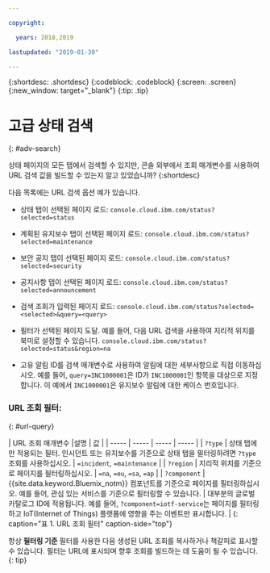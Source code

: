 ```yaml
---

copyright:

  years: 2018,2019

lastupdated: "2019-01-30"

---
```


{:shortdesc: .shortdesc}
{:codeblock: .codeblock}
{:screen: .screen}
{:new_window: target="_blank"}
{:tip: .tip}

# 고급 상태 검색
{: #adv-search}

상태 페이지의 모든 탭에서 검색할 수 있지만, 콘솔 외부에서 조회 매개변수를 사용하여 URL 검색 값을 빌드할 수 있는지 알고 있었습니까?
{:shortdesc}

다음 목록에는 URL 검색 옵션 예가 있습니다.

* 상태 탭이 선택된 페이지 로드: `console.cloud.ibm.com/status?selected=status`
* 계획된 유지보수 탭이 선택된 페이지 로드: `console.cloud.ibm.com/status?selected=maintenance`
* 보안 공지 탭이 선택된 페이지 로드: `console.cloud.ibm.com/status?selected=security`
* 공지사항 탭이 선택된 페이지 로드: `console.cloud.ibm.com/status?selected=announcement`
* 검색 조회가 입력된 페이지 로드: `console.cloud.ibm.com/status?selected=<selected>&query=<query>`
* 필터가 선택된 페이지 도달. 예를 들어, 다음 URL 검색을 사용하여 지리적 위치를 북미로 설정할 수 있습니다. `console.cloud.ibm.com/status?selected=status&region=na`

* 고유 알림 ID를 검색 매개변수로 사용하여 알림에 대한 세부사항으로 직접 이동하십시오.  예를 들어, `query=INC1000001`은 ID가 `INC1000001`인 항목을 대상으로 지정합니다. 이 예에서 `INC1000001`은 유지보수 알림에 대한 케이스 번호입니다.

### URL 조회 필터:
{: #url-query}

| URL 조회 매개변수 |설명 | 값 |
| ----- | ----- | ----- | ----- |
| `?type` | 상태 탭에만 적용되는 필터. 인시던트 또는 유지보수를 기준으로 상태 탭을 필터링하려면 `?type` 조회를 사용하십시오. | `=incident`, `=maintenance` |
| `?region` | 지리적 위치를 기준으로 페이지를 필터링하십시오.  | `=na`, `=eu`, `=sa`, `=ap` |
| `?component` | {{site.data.keyword.Bluemix_notm}} 컴포넌트를 기준으로 페이지를 필터링하십시오. 예를 들어, 관심 있는 서비스를 기준으로 필터링할 수 있습니다. | 대부분의 글로벌 카탈로그 ID에 적용됩니다. 예를 들어, `?component=iotf-service`는 페이지를 필터링하고 IoT(Internet of Things) 플랫폼에 영향을 주는 이벤트만 표시합니다.  |
{: caption="표 1. URL 조회 필터" caption-side="top"}

항상 **필터링 기준** 필터를 사용한 다음 생성된 URL 조회를 복사하거나 책갈피로 표시할 수 있습니다. 필터는 URL에 표시되며 향후 조회를 빌드하는 데 도움이 될 수 있습니다.
{: tip}
